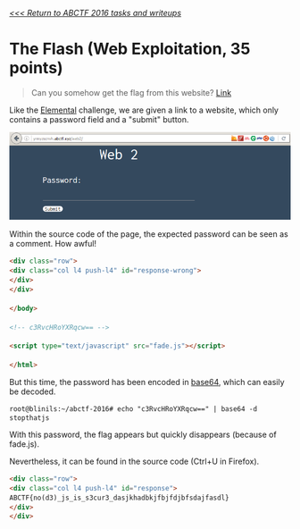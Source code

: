 _[<<< Return to ABCTF 2016 tasks and writeups](/abctf-2016)_
# The Flash (Web Exploitation, 35 points)

>Can you somehow get the flag from this website? [Link](http://yrmyzscnvh.abctf.xyz/web2/)

Like the [Elemental](/abctf-2016/elemental-10) challenge, we are given
a link to a website, which only contains a password field and a "submit" button.

![Screenshot from the website yrmyzscnvh.abctf.xyz/web2](the-flash.png)

Within the source code of the page, the expected password can be seen as a comment. How awful!

```html
<div class="row">
<div class="col l4 push-l4" id="response-wrong">
</div>
</div>

</body>

<!-- c3RvcHRoYXRqcw== -->

<script type="text/javascript" src="fade.js"></script>

</html>
```

But this time, the password has been encoded
in [base64](https://tools.ietf.org/html/rfc4648), which can easily be decoded.

```console
root@blinils:~/abctf-2016# echo "c3RvcHRoYXRqcw==" | base64 -d
stopthatjs
```

With this password, the flag appears but quickly disappears (because of fade.js).

Nevertheless, it can be found in the source code (Ctrl+U in Firefox).

```html
<div class="row">
<div class="col l4 push-l4" id="response">
ABCTF{no(d3)_js_is_s3cur3_dasjkhadbkjfbjfdjbfsdajfasdl}
</div>
</div>
```

